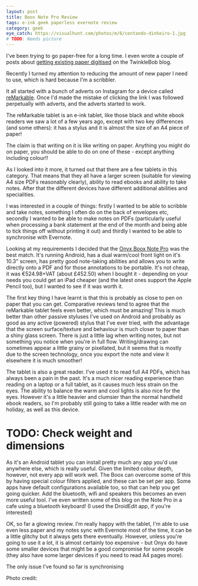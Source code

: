 ```yaml
---
layout: post
title: Boox Note Pro Review
tags: e-ink geek paperless evernote review
category: geek
eye_catch: https://visualhunt.com/photos/m/8/contando-dinheiro-1.jpg
# TODO: Needs picture
---
```


I've been trying to go paper-free for a long time. I even wrote a couple of posts about [getting existing paper digitised](http://twinklebob.co.uk/almost-paper-free-part-2/) on the TwinkleBob blog.

Recently I turned my attention to reducing the amount of new paper I need to use, which is hard because I'm a scribbler.

<!--more-->

It all started with a bunch of adverts on Instagram for a device called [reMarkable](https://remarkable.com/). Once I'd made the mistake of clicking the link I was followed perpetually with adverts, and the adverts started to work.

The reMarkable tablet is an e-ink tablet, like those black and white ebook readers we saw a lot of a few years ago, except with two key differences (and some others): it has a stylus and it is almost the size of an A4 piece of paper!

The claim is that writing on it is like writing on paper. Anything you might do on paper, you should be able to do on one of these - except anything including colour!!

As I looked into it more, it turned out that there are a few tablets in this category. That means that they all have a larger screen (suitable for viewing A4 size PDFs reasonably clearly), ability to read ebooks and ability to take notes. After that the different devices have different additional abilities and specialities.

I was interested in a couple of things: firstly I wanted to be able to scribble and take notes, something I often do on the back of envelopes etc, secondly I wanted to be able to make notes on PDFs (particularly useful when processing a bank statement at the end of the month and being able to tick things off without printing it out) and thirdly I wanted to be able to synchronise with Evernote.

Looking at my requirements I decided that the [Onyx Boox Note Pro](https://onyxboox.com/boox_notepro) was the best match. It's running Android, has a dual warm/cool front light on it's 10.3" screen, has pretty good note-taking abilities and allows you to write directly onto a PDF and for those annotations to be portable. It's not cheap, it was €524.98+VAT (about £452.50) when I bought it - depending on your needs you could get an iPad cheaper (and the latest ones support the Apple Pencil too), but I wanted to see if it was worth it.

The first key thing I have learnt is that this is probably as close to pen on paper that you can get. Comparative reviews tend to agree that the reMarkable tablet feels even better, which must be amazing! This is much better than other passive styluses I've used on Android and probably as good as any active (powered) stylus that I've ever tried, with the advantage that the screen surface/texture and behaviour is much closer to paper than a shiny glass screen. There is just a little lag when writing notes, but not something you notice when you're in full flow. Writing/drawing can sometimes appear a little grainy or pixellated, but it seems that is mostly due to the screen technology, once you export the note and view it elsewhere it is much smoother!

The tablet is also a great reader. I've used it to read full A4 PDFs, which has always been a pain in the past. It's a much nicer reading experience than reading on a laptop or a full tablet, as it causes much less strain on the eyes. The ability to balance the warm and cool lights is also nice for the eyes. However it's a little heavier and clumsier than the normal handheld ebook readers, so I'm probably still going to take a little reader with me on holiday, as well as this device.

# TODO: Check weight and dimensions

As it's an Android tablet you can install pretty much any app you'd use anywhere else, which is really useful. Given the limited colour depth, however, not every app will work well. The Boox can overcome some of this by having special colour filters applied, and these can be set per app. Some apps have default configurations available too, so that can help you get going quicker. Add the bluetooth, wifi and speakers this becomes an even more useful tool. I've even written some of this blog on the Note Pro in a cafe using a bluetooth keyboard! (I used the DroidEdit app, if you're interested)

OK, so far a glowing review. I'm really happy with the tablet, I'm able to use even less paper and my notes sync with Evernote most of the time, it can be a little glitchy but it always gets there eventually. However, unless you're going to use it a lot, it is almost certainly too expensive - but Onyx do have some smaller devices that might be a good compromise for some people (they also have some larger devices if you need to read A4 pages more).

The only issue I've found so far is synchronising

Photo credit: